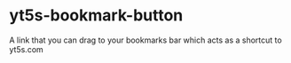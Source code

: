 # yt5s-bookmark-button
A link that you can drag to your bookmarks bar which acts as a shortcut to yt5s.com
